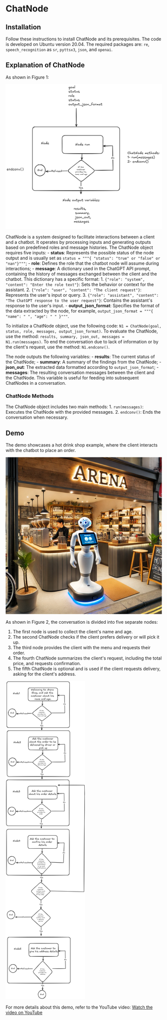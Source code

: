 # ChatNode

## Installation

Follow these instructions to install ChatNode and its prerequisites. The code is developed on Ubuntu version 20.04. The required packages are: `re`, `speech_recognition` as `sr`, `pyttsx3`, `json`, and `openai`.

## Explanation of ChatNode

As shown in Figure 1:

![figure1 image](image1.png)

ChatNode is a system designed to facilitate interactions between a client and a chatbot. It operates by processing inputs and generating outputs based on predefined roles and message histories. The ChatNode object requires five inputs: - **status**: Represents the possible status of the node output and is usually set as `status = """{ "status": "true" or "false" or "nan"}"""`; - **role**: Defines the role that the chatbot node will assume during interactions; - **message**: A dictionary used in the ChatGPT API prompt, containing the history of messages exchanged between the client and the chatbot. This dictionary has a specific format: 1. `{"role": "system", "content": "Enter the role text"}`: Sets the behavior or context for the assistant. 2. `{"role": "user", "content": "The client request"}`: Represents the user's input or query. 3. `{"role": "assistant", "content": "The ChatGPT response to the user request"}`: Contains the assistant's response to the user's input. - **output_json_format**: Specifies the format of the data extracted by the node, for example, `output_json_format = """{ "name": " ", "age": " " }"""`.

To initialize a ChatNode object, use the following code: `N1 = ChatNode(goal, status, role, messages, output_json_format)`. To evaluate the ChatNode, use the method: `results, summary, json_out, messages = N1.run(messages)`. To end the conversation due to lack of information or by the client's request, use the method: `N1.endconv()`.

The node outputs the following variables: - **results**: The current status of the ChatNode; - **summary**: A summary of the findings from the ChatNode; - **json_out**: The extracted data formatted according to `output_json_format`; - **messages**: The resulting conversation messages between the client and the ChatNode. This variable is useful for feeding into subsequent ChatNodes in a conversation.

### ChatNode Methods

The ChatNode object includes two main methods: 1. `run(messages)`: Executes the ChatNode with the provided messages. 2. `endconv()`: Ends the conversation when necessary.

## Demo

The demo showcases a hot drink shop example, where the client interacts with the chatbot to place an order.

![First image](photo1.webp)

As shown in Figure 2, the conversation is divided into five separate nodes: 
1. The first node is used to collect the client's name and age. 
2. The second ChatNode checks if the client prefers delivery or will pick it up. 
3. The third node provides the client with the menu and requests their order.
4. The fourth ChatNode summarizes the client's request, including the total price, and requests confirmation. 
5. The fifth ChatNode is optional and is used if the client requests delivery, asking for the client's address.

![figure2 image](image17.png)

For more details about this demo, refer to the YouTube video:
[Watch the video on YouTube](https://www.youtube.com/embed/0G2VooQyiIY?si=R4GqaMvCe9cq3xEb)

